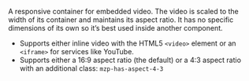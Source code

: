 A responsive container for embedded video. The video is scaled to the width
of its container and maintains its aspect ratio. It has no specific dimensions
of its own so it’s best used inside another component.

- Supports either inline video with the HTML5 `<video>` element or an
  `<iframe>` for services like YouTube.
- Supports either a 16:9 aspect ratio (the default) or a 4:3 aspect ratio with
  an additional class: `mzp-has-aspect-4-3`
